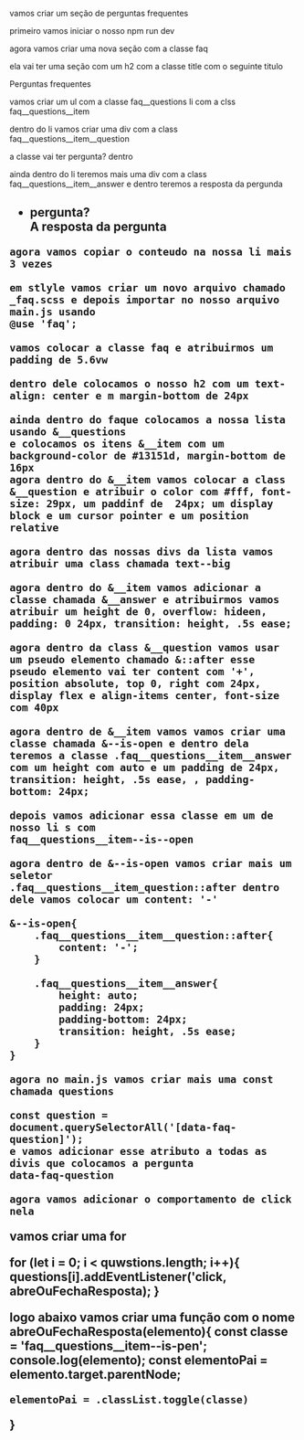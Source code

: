 vamos criar um seção de perguntas frequentes

primeiro vamos iniciar o nosso npm run dev

agora vamos criar uma nova seção com a classe faq

ela vai ter uma seção com um  h2 com a classe title com o seguinte titulo 

Perguntas frequentes

vamos criar um ul com a classe faq__questions
li com a clss faq__questions__item

dentro do li vamos criar uma div com a class faq__questions__item__question

a classe vai ter pergunta? dentro

ainda dentro do li teremos mais uma div com a class faq__questions__item__answer e dentro teremos a resposta da pergunda

<sections class="faq">
<h2 class="faq__questions">
    <ul>
    <li class="faq__questions__item__questions">
        pergunta?
        <div class="faq__questions__item__questions">
            A resposta da pergunta
            </div>
            </li>
        </ul>
    </section>

    agora vamos copiar o conteudo na nossa li mais 3 vezes

    em stlyle vamos criar um novo arquivo chamado _faq.scss e depois importar no nosso arquivo main.js usando 
    @use 'faq';

    vamos colocar a classe faq e atribuirmos um padding de 5.6vw

    dentro dele colocamos o nosso h2 com um text-align: center e m margin-bottom de 24px

    ainda dentro do faque colocamos a nossa lista usando &__questions
    e colocamos os itens &__item com um background-color de #13151d, margin-bottom de 16px
    agora dentro do &__item vamos colocar a class &__question e atribuir o color com #fff, font-size: 29px, um paddinf de  24px; um display block e um cursor pointer e um position relative

    agora dentro das nossas divs da lista vamos atribuir uma class chamada text--big

    agora dentro do &__item vamos adicionar a classe chamada &__answer e atribuirmos vamos atribuir um height de 0, overflow: hideen, padding: 0 24px, transition: height, .5s ease;

    agora dentro da class &__question vamos usar um pseudo elemento chamado &::after esse pseudo elemento vai ter content com '+', position absolute, top 0, right com 24px, display flex e align-items center, font-size com 40px

    agora dentro de &__item vamos vamos criar uma classe chamada &--is-open e dentro dela teremos a classe .faq__questions__item__answer com um height com auto e um padding de 24px, transition: height, .5s ease, , padding-bottom: 24px;

    depois vamos adicionar essa classe em um de nosso li s com 
    faq__questions__item--is--open 

    agora dentro de &--is-open vamos criar mais um seletor 
    .faq__questions__item_question::after dentro dele vamos colocar um content: '-'

    &--is-open{
        .faq__questions__item__question::after{
            content: '-';
        }

        .faq__questions__item__answer{
            height: auto;
            padding: 24px;
            padding-bottom: 24px;
            transition: height, .5s ease;
        }
    }

    agora no main.js vamos criar mais uma const chamada questions

    const question = document.querySelectorAll('[data-faq-question]');
    e vamos adicionar esse atributo a todas as divis que colocamos a pergunta
    data-faq-question

    agora vamos adicionar o comportamento de click nela 

vamos criar uma for

for (let i = 0; i < quwstions.length; i++){
    questions[i].addEventListener('click, abreOuFechaResposta);
}

logo abaixo vamos criar uma função com o nome abreOuFechaResposta(elemento){
    const classe = 'faq__questions__item--is-pen';
    console.log(elemento);
    const elementoPai = elemento.target.parentNode;

    elementoPai = .classList.toggle(classe)
}


